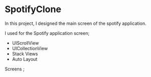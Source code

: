 # SpotifyClone
 
In this project, I designed the main screen of the spotify application.

I used for the Spotify application screen;

- UIScrollView
- UICollectionView
- Stack Views
- Auto Layout


Screens ; <br>

